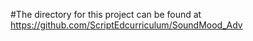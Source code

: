 #The directory for this project can be found at https://github.com/ScriptEdcurriculum/SoundMood_Adv
